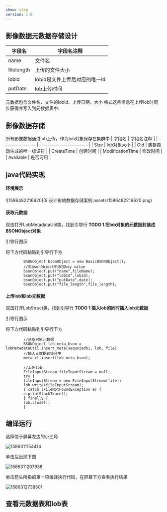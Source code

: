 ```yaml
---
show: step
version: 1.0 
---
```


## 影像数据元数据存储设计

| 字段名    | 字段名注释                        |
| ----------- | ----------------------------- |
| name    | 文件名                        |
| filelength  | 上传的文件大小                |
| lobid       | lobid是文件上传后对应的唯一id |
| putDate  | lob上传时间                   |

元数据包含文件名、文件的lobid、上传日期，大小 格式这些信息在上传lob时同步获得并写入到元数据表中.

## 影像数据存储

所有影像数据通过lob上传，作为lob对象保存在集群中
| 字段名    | 字段名注释                        |
| ---------------- | ------------------------ |
| Size             | lob对象大小              |
| Oid              | 集群自动生成的唯一标识符 |
| CreateTime       | 创建时间                 |
| ModificationTime | 修改时间                 |
| Available        | 是否可用                 |

## java代码实现

#### 环境展示

![1586482216620](8 设计影响数据存储案例.assets/1586482216620.png)

#### 获取元数据

双击打开LobMetadataUtil类，找到引导行 **TODO 1 把lob对象的元数据封装成BSONObject对象**

引导行图示



将下方代码粘贴到引导行下方

```
        BSONObject bsonObject = new BasicBSONObject();
        //向bsonObject中添加key value
        bsonObject.put("name",fileName);
        bsonObject.put("lobId",lobid);
        bsonObject.put("putDate",date);
        bsonObject.put("file_length",file_length);
```

#### 上传lob和lob元数据

双击打开LobStruct类，找到引导行 **TODO 1 插入lob的同时插入lob元数据**

引导行图示



将下方代码粘贴到引导行下方

```
        //获取对象元数据
        BSONObject lob_meta_bson = lobMetadataUtil.insert_meta(sequoiadb1, lob, file);
        //插入元数据到集合中
        meta_cl.insert(lob_meta_bson);

        //上传lob
        FileInputStream fileInputStream = null;
        try {
        fileInputStream = new FileInputStream(file);
        lob.write(fileInputStream);
        } catch (FileNotFoundException e) {
        e.printStackTrace();
        } finally {
        lob.close();
        }
```

## 编译运行

选择位于屏幕左边的小三角

![1586311154414](E:\巨杉\S3\image\1586311154414.png)

单击后出现下图

![1586311207938](E:\巨杉\S3\image\1586311207938.png)

单击箭头所指的第一项编译执行代码，在屏幕下方查看执行结果

![1586312738501](E:\巨杉\S3\image\1586312738501.png)

## 查看元数据表和lob表

